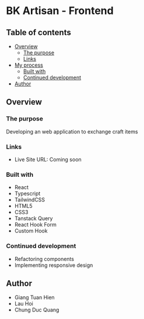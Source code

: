 # BK Artisan - Frontend 

## Table of contents

- [Overview](#overview)
  - [The purpose](#the-purpose)
  - [Links](#links)
- [My process](#my-process)
  - [Built with](#built-with)
  - [Continued development](#continued-development)
- [Author](#author)


## Overview

### The purpose

Developing an web application to exchange craft items



### Links
<!-- [Preview site](https://hinn1411.github.io/links_profile/) -->
- Live Site URL: Coming soon


### Built with

- React
- Typescript
- TailwindCSS
- HTML5
- CSS3
- Tanstack Query
- React Hook Form
- Custom Hook


### Continued development
- Refactoring components
- Implementing responsive design


## Author

- Giang Tuan Hien 
- Lau Hoi
- Chung Duc Quang